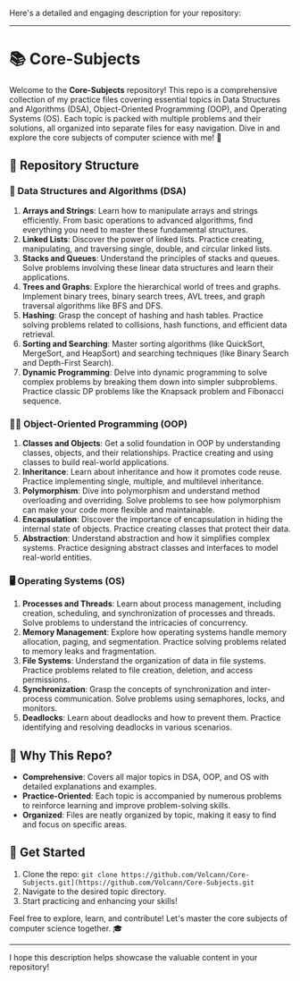 Here's a detailed and engaging description for your repository:

---

# 📚 Core-Subjects

Welcome to the **Core-Subjects** repository! This repo is a comprehensive collection of my practice files covering essential topics in Data Structures and Algorithms (DSA), Object-Oriented Programming (OOP), and Operating Systems (OS). Each topic is packed with multiple problems and their solutions, all organized into separate files for easy navigation. Dive in and explore the core subjects of computer science with me! 🚀

## 📁 Repository Structure

### 🧩 Data Structures and Algorithms (DSA)
1. **Arrays and Strings**: Learn how to manipulate arrays and strings efficiently. From basic operations to advanced algorithms, find everything you need to master these fundamental structures.
2. **Linked Lists**: Discover the power of linked lists. Practice creating, manipulating, and traversing single, double, and circular linked lists.
3. **Stacks and Queues**: Understand the principles of stacks and queues. Solve problems involving these linear data structures and learn their applications.
4. **Trees and Graphs**: Explore the hierarchical world of trees and graphs. Implement binary trees, binary search trees, AVL trees, and graph traversal algorithms like BFS and DFS.
5. **Hashing**: Grasp the concept of hashing and hash tables. Practice solving problems related to collisions, hash functions, and efficient data retrieval.
6. **Sorting and Searching**: Master sorting algorithms (like QuickSort, MergeSort, and HeapSort) and searching techniques (like Binary Search and Depth-First Search).
7. **Dynamic Programming**: Delve into dynamic programming to solve complex problems by breaking them down into simpler subproblems. Practice classic DP problems like the Knapsack problem and Fibonacci sequence.

### 🧑‍💻 Object-Oriented Programming (OOP)
1. **Classes and Objects**: Get a solid foundation in OOP by understanding classes, objects, and their relationships. Practice creating and using classes to build real-world applications.
2. **Inheritance**: Learn about inheritance and how it promotes code reuse. Practice implementing single, multiple, and multilevel inheritance.
3. **Polymorphism**: Dive into polymorphism and understand method overloading and overriding. Solve problems to see how polymorphism can make your code more flexible and maintainable.
4. **Encapsulation**: Discover the importance of encapsulation in hiding the internal state of objects. Practice creating classes that protect their data.
5. **Abstraction**: Understand abstraction and how it simplifies complex systems. Practice designing abstract classes and interfaces to model real-world entities.

### 🖥️ Operating Systems (OS)
1. **Processes and Threads**: Learn about process management, including creation, scheduling, and synchronization of processes and threads. Solve problems to understand the intricacies of concurrency.
2. **Memory Management**: Explore how operating systems handle memory allocation, paging, and segmentation. Practice solving problems related to memory leaks and fragmentation.
3. **File Systems**: Understand the organization of data in file systems. Practice problems related to file creation, deletion, and access permissions.
4. **Synchronization**: Grasp the concepts of synchronization and inter-process communication. Solve problems using semaphores, locks, and monitors.
5. **Deadlocks**: Learn about deadlocks and how to prevent them. Practice identifying and resolving deadlocks in various scenarios.

## 🌟 Why This Repo?
- **Comprehensive**: Covers all major topics in DSA, OOP, and OS with detailed explanations and examples.
- **Practice-Oriented**: Each topic is accompanied by numerous problems to reinforce learning and improve problem-solving skills.
- **Organized**: Files are neatly organized by topic, making it easy to find and focus on specific areas.

## 🚀 Get Started
1. Clone the repo: `git clone https://github.com/Volcann/Core-Subjects.git](https://github.com/Volcann/Core-Subjects.git`
2. Navigate to the desired topic directory.
3. Start practicing and enhancing your skills!

Feel free to explore, learn, and contribute! Let's master the core subjects of computer science together. 🎓

---

I hope this description helps showcase the valuable content in your repository!

